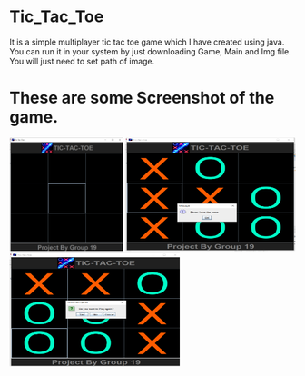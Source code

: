 # Tic_Tac_Toe
It is a simple multiplayer tic tac toe game which I have created using java.
You can run it in your system by just downloading Game, Main and Img file. You will just need to set path of image.


# These are some Screenshot of the game.
<img src="https://github.com/abhi-511/Tic_Tac_Toe/blob/main/S1.png" alt="alt text" height=200 width="200"/>               
<img src="https://github.com/abhi-511/Tic_Tac_Toe/blob/main/S2.png" alt="drawing"  height=200 width="300"/>
<img src="https://github.com/abhi-511/Tic_Tac_Toe/blob/main/S3.png" alt="drawing"  height=200 width="300"/>

